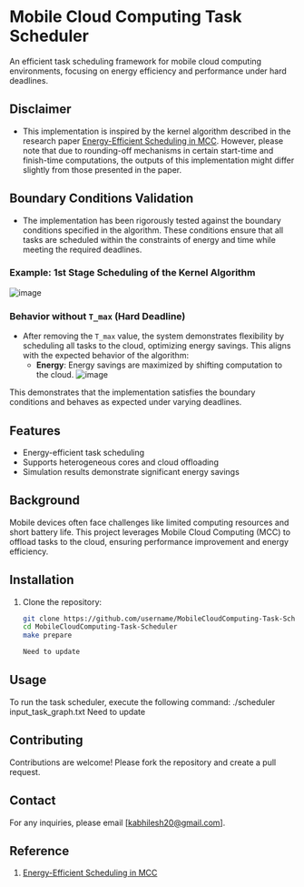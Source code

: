# Mobile Cloud Computing Task Scheduler
An efficient task scheduling framework for mobile cloud computing environments, focusing on energy efficiency and performance under hard deadlines.

## Disclaimer
- This implementation is inspired by the kernel algorithm described in the research paper [Energy-Efficient Scheduling in MCC](https://ieeexplore.ieee.org/document/6973741). However, please note that due to rounding-off mechanisms in certain start-time and finish-time computations, the outputs of this implementation might differ slightly from those presented in the paper.

## Boundary Conditions Validation
- The implementation has been rigorously tested against the boundary conditions specified in the algorithm. These conditions ensure that all tasks are scheduled within the constraints of energy and time while meeting the required deadlines.

### Example: 1st Stage Scheduling of the Kernel Algorithm
![image](https://github.com/user-attachments/assets/eab7afcd-5577-4fef-9177-4a02224d8436)

### Behavior without `T_max` (Hard Deadline)
- After removing the `T_max` value, the system demonstrates flexibility by scheduling all tasks to the cloud, optimizing energy savings. This aligns with the expected behavior of the algorithm:
  - **Energy**: Energy savings are maximized by shifting computation to the cloud.
![image](https://github.com/user-attachments/assets/b3eae672-bb6b-4afa-b692-99529716fe90)

This demonstrates that the implementation satisfies the boundary conditions and behaves as expected under varying deadlines.

## Features
- Energy-efficient task scheduling
- Supports heterogeneous cores and cloud offloading
- Simulation results demonstrate significant energy savings

## Background
Mobile devices often face challenges like limited computing resources and short battery life. This project leverages Mobile Cloud Computing (MCC) to offload tasks to the cloud, ensuring performance improvement and energy efficiency.

## Installation
1. Clone the repository:
   ```bash
   git clone https://github.com/username/MobileCloudComputing-Task-Scheduler.git
   cd MobileCloudComputing-Task-Scheduler
   make prepare

   Need to update

## Usage
To run the task scheduler, execute the following command:
./scheduler input_task_graph.txt
Need to update

## Contributing
Contributions are welcome! Please fork the repository and create a pull request.

## Contact
For any inquiries, please email [kabhilesh20@gmail.com].

## Reference
1. [Energy-Efficient Scheduling in MCC](https://ieeexplore.ieee.org/document/6973741)




